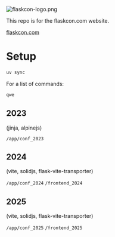 ![flaskcon-logo.png](assets/flaskcon-logo.png)

This repo is for the flaskcon.com website.

[flaskcon.com](https://flaskcon.com)

# Setup 

```bash
uv sync
```

For a list of commands:
```bash
qwe
```

## 2023
(jinja, alpinejs)

`/app/conf_2023`

## 2024
(vite, solidjs, flask-vite-transporter)

`/app/conf_2024`
`/frontend_2024`

## 2025
(vite, solidjs, flask-vite-transporter)

`/app/conf_2025`
`/frontend_2025`